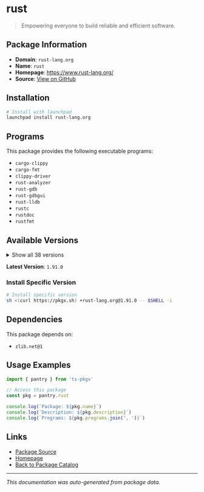 # rust

> Empowering everyone to build reliable and efficient software.

## Package Information

- **Domain**: `rust-lang.org`
- **Name**: `rust`
- **Homepage**: https://www.rust-lang.org/
- **Source**: [View on GitHub](https://github.com/pkgxdev/pantry/tree/main/projects/rust-lang.org/package.yml)

## Installation

```bash
# Install with launchpad
launchpad install rust-lang.org
```

## Programs

This package provides the following executable programs:

- `cargo-clippy`
- `cargo-fmt`
- `clippy-driver`
- `rust-analyzer`
- `rust-gdb`
- `rust-gdbgui`
- `rust-lldb`
- `rustc`
- `rustdoc`
- `rustfmt`

## Available Versions

<details>
<summary>Show all 38 versions</summary>

- `1.91.0`, `1.90.0`, `1.89.0`, `1.88.0`, `1.87.0`
- `1.86.0`, `1.85.1`, `1.85.0`, `1.84.1`, `1.84.0`
- `1.83.0`, `1.82.0`, `1.81.0`, `1.80.1`, `1.80.0`
- `1.79.0`, `1.78.0`, `1.77.2`, `1.77.1`, `1.77.0`
- `1.76.0`, `1.75.0`, `1.74.1`, `1.74.0`, `1.73.0`
- `1.72.1`, `1.72.0`, `1.71.1`, `1.71.0`, `1.70.0`
- `1.69.0`, `1.68.2`, `1.68.1`, `1.68.0`, `1.67.1`
- `1.67.0`, `1.65.0`, `1.64.0`

</details>

**Latest Version**: `1.91.0`

### Install Specific Version

```bash
# Install specific version
sh <(curl https://pkgx.sh) +rust-lang.org@1.91.0 -- $SHELL -i
```

## Dependencies

This package depends on:

- `zlib.net@1`

## Usage Examples

```typescript
import { pantry } from 'ts-pkgx'

// Access this package
const pkg = pantry.rust

console.log(`Package: ${pkg.name}`)
console.log(`Description: ${pkg.description}`)
console.log(`Programs: ${pkg.programs.join(', ')}`)
```

## Links

- [Package Source](https://github.com/pkgxdev/pantry/tree/main/projects/rust-lang.org/package.yml)
- [Homepage](https://www.rust-lang.org/)
- [Back to Package Catalog](../../package-catalog.md)

---

*This documentation was auto-generated from package data.*
